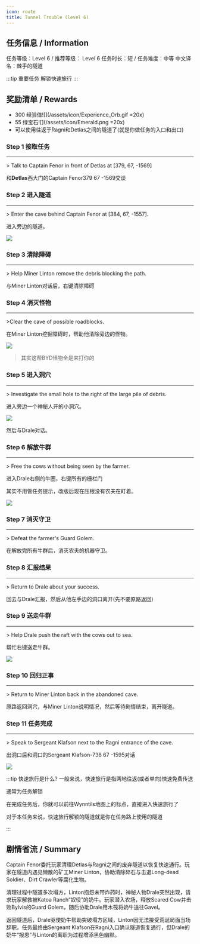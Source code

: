 ```yaml
---
icon: route
title: Tunnel Trouble (level 6)
---
```





## 任务信息 / Information
任务等级：Level 6 / 推荐等级： Level 6
任务时长：短 / 任务难度：中等
中文译名：棘手的隧道

:::tip 重要任务
解锁快速旅行
:::

## 奖励清单 / Rewards

+ 300 经验值![](/assets/icon/Experience_Orb.gif =20x) 
+ 55 绿宝石![](/assets/icon/Emerald.png =20x)
+ 可以使用往返于Ragni和Detlas之间的隧道了(就是你做任务的入口和出口)

### Step 1 接取任务
---
\> Talk to Captain Fenor in front of Detlas at [379, 67, -1569]

和**Detlas**西大门的<NPC>Captain Fenor</NPC><CC>379 67 -1569</CC>交谈


### Step 2 进入隧道
---
\> Enter the cave behind Captain Fenor at [384, 67, -1557].

进入旁边的隧道。

![](/assets/img/lv6-1.png)



### Step 3 清除障碍
---
\> Help Miner Linton remove the debris blocking the path.

与<NPC>Miner Linton</NPC>对话后，右键清除障碍


### Step 4 消灭怪物
--- 
\>Clear the cave of possible roadblocks.

在<NPC>Miner Linton</NPC>挖掘障碍时，帮助他清除旁边的怪物。

![](/assets/img/lv6-2.png)

>其实这帮BYD怪物全是来打你的

### Step 5 进入洞穴
---
\> Investigate the small hole to the right of the large pile of debris.

进入旁边一个神秘人开的小洞穴。

![](/assets/img/lv6-3.png)

然后与<NPC>Drale</NPC>对话。

### Step 6 解放牛群
--- 
\> Free the cows without being seen by the farmer.

进入<NPC>Drale</NPC>右侧的牛圈，右键所有的栅栏门

其实不用管任务提示，改版后现在压根没有农夫在盯着。

![](/assets/img/lv6-4.png)

### Step 7 消灭守卫
--- 
\> Defeat the farmer's Guard Golem.

在解放完所有牛群后，消灭农夫的机器守卫。



### Step 8 汇报结果
--- 
\> Return to Drale about your success.

回去与<NPC>Drale</NPC>汇报，然后从他左手边的洞口离开(先不要原路返回)



### Step 9 送走牛群
--- 
\> Help Drale push the raft with the cows out to sea.

帮忙右键送走牛群。

![](/assets/img/lv6-5.png)

### Step 10 回归正事
---
\> Return to Miner Linton back in the abandoned cave.

原路返回洞穴，与<NPC>Miner Linton</NPC>说明情况，然后等待剧情结束，离开隧道。

### Step 11 任务完成
---
\> Speak to Sergeant Klafson next to the Ragni entrance of the cave.

出洞口后和洞口的<NPC>Sergeant Klafson</NPC><CC>-738 67 -1595</CC>对话

![](/assets/img/lv6-6.png)




:::tip 快速旅行是什么?
一般来说，快速旅行是指两地往返(或者单向)快速免费传送

通常为任务解锁

在完成任务后，你就可以前往Wynntils地图上的标点，直接进入快速旅行了

对于本任务来说，快速旅行解锁的隧道就是你在任务路上使用的隧道

:::

## 剧情省流 / Summary

Captain Fenor委托玩家清理Detlas与Ragni之间的废弃隧道以恢复快速通行。玩家在隧道内遇见懒散的矿工Miner Linton，协助清除碎石与击退Long-dead Soldier、Dirt Crawler等腐化生物。

清理过程中隧道多次塌方，Linton抱怨未带炸药时，神秘人物Drale突然出现，请求玩家解救被Katoa Ranch“奴役”的奶牛。玩家潜入农场，释放Scared Cow并击败Bylvis的Guard Golem，随后协助Drale用木筏将奶牛送往Gavel。

返回隧道后，Drale驱使奶牛帮助突破塌方区域，Linton因无法接受荒诞局面当场辞职。任务最终由Sergeant Klafson在Ragni入口确认隧道恢复通行，但Drale的奶牛“报恩”与Linton的离职为过程增添黑色幽默。
